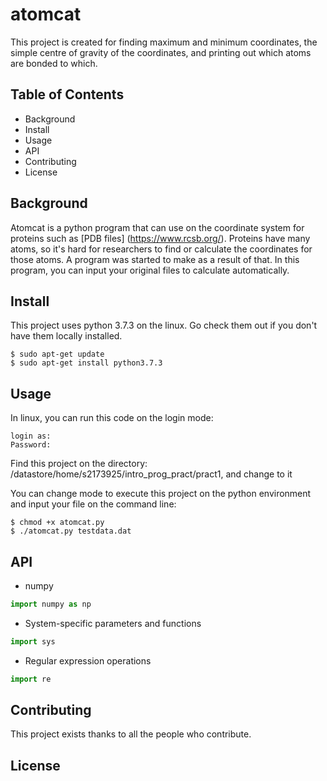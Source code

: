 # atomcat
This project is created for finding maximum and minimum coordinates, the simple centre of gravity of the coordinates, and printing out which atoms are bonded to which.
## Table of Contents

- Background
- Install
- Usage
- API
- Contributing
- License

## Background

Atomcat is a python program that can use on the coordinate system for proteins such as [PDB files] (https://www.rcsb.org/). Proteins have many atoms, so it's hard for researchers to find or calculate the coordinates for those atoms. A program was started to make as a result of that. In this program, you can input your original files to calculate automatically. 

## Install

This project uses python 3.7.3 on the linux. Go check them out if you don't have them locally installed.

```
$ sudo apt-get update
$ sudo apt-get install python3.7.3
```

## Usage

In linux, you can run this code on the login mode: 

```
login as:
Password:
```

Find this project on the directory: /datastore/home/s2173925/intro_prog_pract/pract1, and change to it

You can change mode to execute this project on the python environment and input your file on the command line:

```
$ chmod +x atomcat.py
$ ./atomcat.py testdata.dat
```

## API
- numpy

```python
import numpy as np
```

- System-specific parameters and functions

```python
import sys
```

- Regular expression operations

```python
import re
```

## Contributing

This project exists thanks to all the people who contribute.

## License

